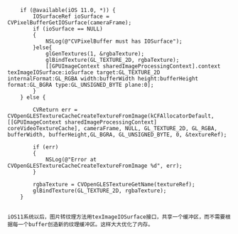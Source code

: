         if (@available(iOS 11.0, *)) {
            IOSurfaceRef ioSurface = CVPixelBufferGetIOSurface(cameraFrame);
            if (ioSurface == NULL)
            {
                NSLog(@"CVPixelBuffer must has IOSurface");
            }else{
                glGenTextures(1, &rgbaTexture);
                glBindTexture(GL_TEXTURE_2D, rgbaTexture);
                [[GPUImageContext sharedImageProcessingContext].context texImageIOSurface:ioSurface target:GL_TEXTURE_2D internalFormat:GL_RGBA width:bufferWidth height:bufferHeight format:GL_BGRA type:GL_UNSIGNED_BYTE plane:0];
            }
        } else {
            
            CVReturn err = CVOpenGLESTextureCacheCreateTextureFromImage(kCFAllocatorDefault, [[GPUImageContext sharedImageProcessingContext] coreVideoTextureCache], cameraFrame, NULL, GL_TEXTURE_2D, GL_RGBA, bufferWidth, bufferHeight,GL_BGRA, GL_UNSIGNED_BYTE, 0, &textureRef);
            
            if (err)
            {
                NSLog(@"Error at CVOpenGLESTextureCacheCreateTextureFromImage %d", err);
            }
            
            rgbaTexture = CVOpenGLESTextureGetName(textureRef);
            glBindTexture(GL_TEXTURE_2D, rgbaTexture);
        }
        
        
    iOS11系统以后，图片转纹理方法用texImageIOSurface接口，共享一个缓冲区，而不需要根据每一个buffer创造新的纹理缓冲区。这样大大优化了内存。
